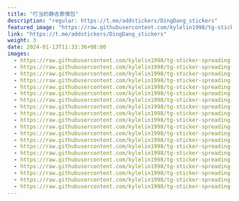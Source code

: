 ```yaml
---
title: "叮当的静态表情包"
description: "regular: https://t.me/addstickers/DingDang_stickers"
featured_image: "https://raw.githubusercontent.com/kylelin1998/tg-sticker-spreading-worldwide-images/main/img/ac302950-14d2-448d-a406-7c48e5cc541d.jpg"
link: "https://t.me/addstickers/DingDang_stickers"
weight: 3
date: 2024-01-13T11:33:36+08:00
images:
  - https://raw.githubusercontent.com/kylelin1998/tg-sticker-spreading-worldwide-images/main/img/ac302950-14d2-448d-a406-7c48e5cc541d.jpg
  - https://raw.githubusercontent.com/kylelin1998/tg-sticker-spreading-worldwide-images/main/img/6d2dd394-0279-41de-8f92-5ff8b3929e79.jpg
  - https://raw.githubusercontent.com/kylelin1998/tg-sticker-spreading-worldwide-images/main/img/8612b316-5f2f-4ac6-a951-61351706bc52.jpg
  - https://raw.githubusercontent.com/kylelin1998/tg-sticker-spreading-worldwide-images/main/img/c3f41275-c7c3-4619-ae20-ae4db377c0a5.jpg
  - https://raw.githubusercontent.com/kylelin1998/tg-sticker-spreading-worldwide-images/main/img/b22ac468-6218-400a-a4f2-2afbf4b71436.jpg
  - https://raw.githubusercontent.com/kylelin1998/tg-sticker-spreading-worldwide-images/main/img/bc7ef437-6c9e-4ea5-aa1b-b359bcda4ca6.jpg
  - https://raw.githubusercontent.com/kylelin1998/tg-sticker-spreading-worldwide-images/main/img/ed1df83f-c025-4edc-ae1f-4de73b3af0e6.jpg
  - https://raw.githubusercontent.com/kylelin1998/tg-sticker-spreading-worldwide-images/main/img/433bc786-0c0d-493c-a696-e69a1be81d94.jpg
  - https://raw.githubusercontent.com/kylelin1998/tg-sticker-spreading-worldwide-images/main/img/58c6ff12-47af-421e-ac56-8748492ea22d.jpg
  - https://raw.githubusercontent.com/kylelin1998/tg-sticker-spreading-worldwide-images/main/img/332423d9-3f2d-4675-82c2-43757e6df09a.jpg
  - https://raw.githubusercontent.com/kylelin1998/tg-sticker-spreading-worldwide-images/main/img/40b143e5-ef46-4374-8b00-5165beb39779.jpg
  - https://raw.githubusercontent.com/kylelin1998/tg-sticker-spreading-worldwide-images/main/img/4e871e31-b48e-4ccb-8012-340fd75fcdb6.jpg
  - https://raw.githubusercontent.com/kylelin1998/tg-sticker-spreading-worldwide-images/main/img/63543878-118e-4c68-8d16-25ac5dec82d6.jpg
  - https://raw.githubusercontent.com/kylelin1998/tg-sticker-spreading-worldwide-images/main/img/66bf0f1e-709b-41e6-9ea5-44bd3de3dcde.jpg
  - https://raw.githubusercontent.com/kylelin1998/tg-sticker-spreading-worldwide-images/main/img/9107c808-0b3d-4a35-9974-9f700275765d.jpg
  - https://raw.githubusercontent.com/kylelin1998/tg-sticker-spreading-worldwide-images/main/img/61f1223a-06bf-4765-9c48-a52a8735b89b.jpg
  - https://raw.githubusercontent.com/kylelin1998/tg-sticker-spreading-worldwide-images/main/img/49213002-2567-4f33-96fe-8cd5a96028f6.jpg
  - https://raw.githubusercontent.com/kylelin1998/tg-sticker-spreading-worldwide-images/main/img/636c3a63-bf00-4e05-a9da-192c5ea98651.jpg
  - https://raw.githubusercontent.com/kylelin1998/tg-sticker-spreading-worldwide-images/main/img/edc4012a-40db-408e-8698-a1704d77cfc9.jpg
  - https://raw.githubusercontent.com/kylelin1998/tg-sticker-spreading-worldwide-images/main/img/e91f613e-ac92-47ca-bde6-38cff6fc55f0.jpg
---
```


